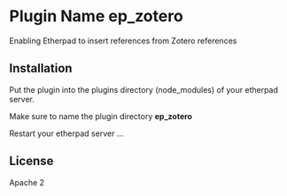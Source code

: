 # Plugin Name ep_zotero

Enabling Etherpad to insert references from Zotero references

Installation
------------

Put the plugin into the plugins directory (node_modules) of your etherpad server.

Make sure to name the plugin directory **ep_zotero**  

Restart your etherpad server ...

## License
Apache 2

